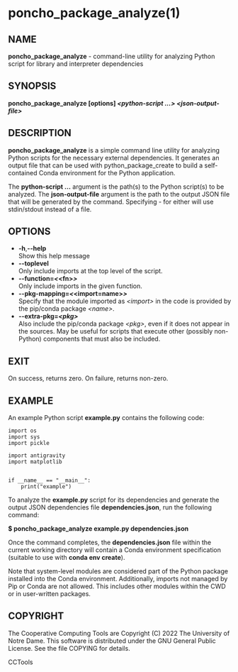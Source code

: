 






















# poncho_package_analyze(1)

## NAME

**poncho_package_analyze** - command-line utility for analyzing Python script for library and interpreter dependencies

## SYNOPSIS

**poncho_package_analyze [options] _&lt;python-script ...&gt;_  _&lt;json-output-file&gt;_**

## DESCRIPTION

**poncho_package_analyze** is a simple command line utility for analyzing Python scripts for the necessary external dependencies. It generates an output file that can be used with python_package_create to build a self-contained Conda environment for the Python application.

The **python-script ...** argument is the path(s) to the Python script(s) to be analyzed. The **json-output-file** argument is the path to the output JSON file that will be generated by the command. Specifying - for either will use stdin/stdout instead of a file.

## OPTIONS


- **-h**,**--help**<br /> Show this help message
- **--toplevel**<br /> Only include imports at the top level of the script.
- **--function=_&lt;_&lt;fn&gt;_&gt;_**<br /> Only include imports in the given function.
- **--pkg-mapping=_&lt;_&lt;import=name&gt;_&gt;_**<br /> Specify that the module imported as _&lt;import&gt;_ in the code is provided by the pip/conda package _&lt;name&gt;_.
- **--extra-pkg=_&lt;pkg&gt;_**<br /> Also include the pip/conda package _&lt;pkg&gt;_, even if it does not appear in the sources. May be useful for scripts that execute other (possibly non-Python) components that must also be included.


## EXIT

On success, returns zero. On failure, returns non-zero.

## EXAMPLE
An example Python script **example.py** contains the following code:

```
import os
import sys
import pickle

import antigravity
import matplotlib


if __name__ == "__main__":
    print("example")
```

To analyze the **example.py** script for its dependencies and generate the output JSON dependencies file **dependencies.json**, run the following command:

**$ poncho_package_analyze example.py dependencies.json**

Once the command completes, the **dependencies.json** file within the current working directory will contain a Conda environment specification
(suitable to use with **conda env create**).

Note that system-level modules are considered part of the Python package installed into the Conda environment.
Additionally, imports not managed by Pip or Conda are not allowed.
This includes other modules within the CWD or in user-written packages.


## COPYRIGHT

The Cooperative Computing Tools are Copyright (C) 2022 The University of Notre Dame.  This software is distributed under the GNU General Public License.  See the file COPYING for details.

CCTools

